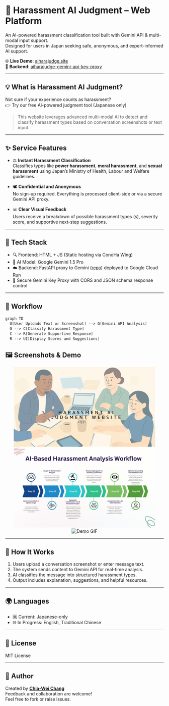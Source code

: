 # 🚨 Harassment AI Judgment – Web Platform

An AI-powered harassment classification tool built with Gemini API & multi-modal input support.  
Designed for users in Japan seeking safe, anonymous, and expert-informed AI support.

🌐 **Live Demo**: [aiharajudge.site](https://aiharajudge.site/)  
🧠 **Backend**: [aiharajudge-gemini-api-key-proxy](https://github.com/changch223/aiharajudge-gemini-api-key-proxy)

---

## 💡 What is Harassment AI Judgment?

Not sure if your experience counts as harassment?  
👉 Try our free AI-powered judgment tool (Japanese only)

> This website leverages advanced multi-modal AI to detect and classify harassment types based on conversation screenshots or text input.

---

## ✨ Service Features

- ⚖️ **Instant Harassment Classification**  
  Classifies types like **power harassment**, **moral harassment**, and **sexual harassment** using Japan’s Ministry of Health, Labour and Welfare guidelines.

- 🕊 **Confidential and Anonymous**  
  No sign-up required. Everything is processed client-side or via a secure Gemini API proxy.

- 📊 **Clear Visual Feedback**  
  Users receive a breakdown of possible harassment types (s), severity score, and supportive next-step suggestions.

---

## 🔧 Tech Stack

- 🔍 Frontend: HTML + JS (Static hosting via ConoHa Wing)
- 🤖 AI Model: Google Gemini 1.5 Pro
- ☁️ Backend: FastAPI proxy to Gemini ([repo](https://github.com/changch223/aiharajudge-gemini-api-key-proxy)) deployed to Google Cloud Run
- 🔐 Secure Gemini Key Proxy with CORS and JSON schema response control

---

## 🧪 Workflow

```mermaid
graph TD
  U[User Uploads Text or Screenshot] --> G[Gemini API Analysis]
  G --> C[Classify Harassment Type]
  C --> R[Generate Supportive Response]
  R --> UI[Display Scores and Suggestions]
```

## 🖼 Screenshots & Demo

<div align="center">
  <img src="assets/intro.jpg" width="450" alt="App Intro"/>
  <br/>
  <img src="assets/workflow.jpg" width="450" alt="App Flow"/>
  <br/>
  <img src="assets/hara.gif" width="450" alt="Demo GIF"/>
</div>

---

## 🧠 How It Works

1. Users upload a conversation screenshot or enter message text.  
2. The system sends content to Gemini API for real-time analysis.  
3. AI classifies the message into structured harassment types.  
4. Output includes explanation, suggestions, and helpful resources.

---

## 🌍 Languages

- 🈚 Current: Japanese-only  
- 🌐 In Progress: English, Traditional Chinese

---

## 📄 License

MIT License

---

## 🙋 Author

Created by **[Chia-Wei Chang](https://github.com/changch223)**  
Feedback and collaboration are welcome!  
Feel free to fork or raise issues.
